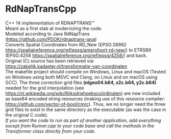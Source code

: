 # RdNapTransCpp
C++ 14 implementation of RDNAPTRANS™  
Meant as a first stab at modernizing the code.  
Modeled according to Java RdNapTrans (https://github.com/PDOK/rdnaptrans-java)  
Converts Spatial Coordinates from RD_New (EPSG:28992 https://spatialreference.org/ref/epsg/amersfoort-rd-new/) to ETRS89 (EPSG:4258 https://spatialreference.org/ref/epsg/4258/) and back.  
Original (C) source has been retrieved via:
https://zakelijk.kadaster.nl/transformatie-van-coordinaten  
The makefile project should compile on Windows, Linux and macOS
(Tested on Windows using both MSVC and Clang, on Linux and on macOS using GCC).
The three correction grid files **(nlgeo04.b64, x2c.b64, y2c.b64)** needed for the grid interpolation (see https://nl.wikipedia.org/wiki/Rijksdriehoekscoördinaten) are now included as base64 encoded string resources (making use of this resource compiler: https://github.com/vector-of-bool/cmrc).
Thus, we no longer need the three grid files to exist in the same directory as the executable (as was the case in the original C code).   
*If you want the code to run as part of another application, add everything except from Runner.cpp to your code base and call the methods in the Transformer class directly from your code.*
